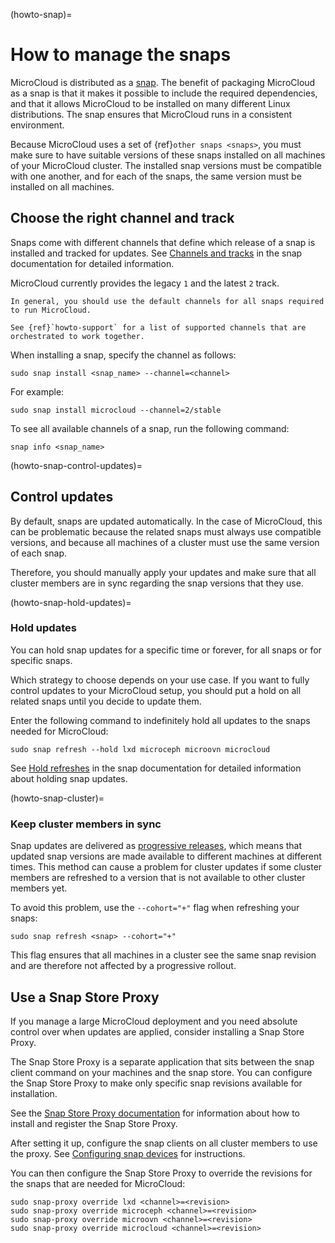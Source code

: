 (howto-snap)=
# How to manage the snaps

MicroCloud is distributed as a [snap](https://snapcraft.io/docs).
The benefit of packaging MicroCloud as a snap is that it makes it possible to include the required dependencies, and that it allows MicroCloud to be installed on many different Linux distributions.
The snap ensures that MicroCloud runs in a consistent environment.

Because MicroCloud uses a set of {ref}`other snaps <snaps>`, you must make sure to have suitable versions of these snaps installed on all machines of your MicroCloud cluster.
The installed snap versions must be compatible with one another, and for each of the snaps, the same version must be installed on all machines.

## Choose the right channel and track

Snaps come with different channels that define which release of a snap is installed and tracked for updates.
See [Channels and tracks](https://snapcraft.io/docs/channels) in the snap documentation for detailed information.

MicroCloud currently provides the legacy `1` and the latest `2` track.

```{tip}
In general, you should use the default channels for all snaps required to run MicroCloud.

See {ref}`howto-support` for a list of supported channels that are orchestrated to work together.
```

When installing a snap, specify the channel as follows:

    sudo snap install <snap_name> --channel=<channel>

For example:

    sudo snap install microcloud --channel=2/stable

To see all available channels of a snap, run the following command:

    snap info <snap_name>

(howto-snap-control-updates)=
## Control updates

By default, snaps are updated automatically.
In the case of MicroCloud, this can be problematic because the related snaps must always use compatible versions, and because all machines of a cluster must use the same version of each snap.

Therefore, you should manually apply your updates and make sure that all cluster members are in sync regarding the snap versions that they use.

(howto-snap-hold-updates)=
### Hold updates

You can hold snap updates for a specific time or forever, for all snaps or for specific snaps.

Which strategy to choose depends on your use case.
If you want to fully control updates to your MicroCloud setup, you should put a hold on all related snaps until you decide to update them.

Enter the following command to indefinitely hold all updates to the snaps needed for MicroCloud:

    sudo snap refresh --hold lxd microceph microovn microcloud

See [Hold refreshes](https://snapcraft.io/docs/managing-updates#heading--hold) in the snap documentation for detailed information about holding snap updates.

(howto-snap-cluster)=
### Keep cluster members in sync

Snap updates are delivered as [progressive releases](https://snapcraft.io/docs/progressive-releases), which means that updated snap versions are made available to different machines at different times.
This method can cause a problem for cluster updates if some cluster members are refreshed to a version that is not available to other cluster members yet.

To avoid this problem, use the `--cohort="+"` flag when refreshing your snaps:

    sudo snap refresh <snap> --cohort="+"

This flag ensures that all machines in a cluster see the same snap revision and are therefore not affected by a progressive rollout.

## Use a Snap Store Proxy

If you manage a large MicroCloud deployment and you need absolute control over when updates are applied, consider installing a Snap Store Proxy.

The Snap Store Proxy is a separate application that sits between the snap client command on your machines and the snap store.
You can configure the Snap Store Proxy to make only specific snap revisions available for installation.

See the [Snap Store Proxy documentation](https://docs.ubuntu.com/snap-store-proxy/) for information about how to install and register the Snap Store Proxy.

After setting it up, configure the snap clients on all cluster members to use the proxy.
See [Configuring snap devices](https://docs.ubuntu.com/snap-store-proxy/en/devices) for instructions.

You can then configure the Snap Store Proxy to override the revisions for the snaps that are needed for MicroCloud:

    sudo snap-proxy override lxd <channel>=<revision>
    sudo snap-proxy override microceph <channel>=<revision>
    sudo snap-proxy override microovn <channel>=<revision>
    sudo snap-proxy override microcloud <channel>=<revision>
